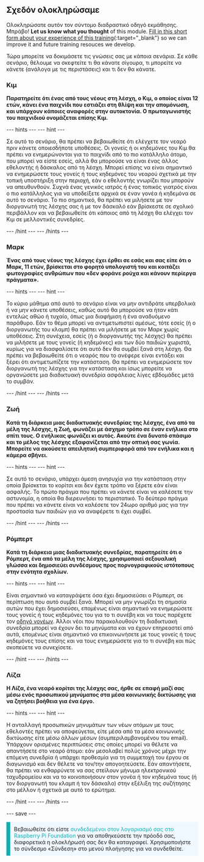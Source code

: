 ## Σχεδόν ολοκληρώσαμε

Ολοκληρώσατε αυτόν τον σύντομο διαδραστικό οδηγό εκμάθησης. Μπράβο! **Let us know what you thought** of this module. [Fill in this short form about your experience of this training](https://form.raspberrypi.org/4873716){:target="_blank"} so we can improve it and future training resouces we develop.

Τώρα μπορείτε να δοκιμάσετε τις γνώσεις σας με κάποια σενάρια. Σε κάθε σενάριο, θέλουμε να σκεφτείτε τι θα κάνατε σίγουρα, τι μπορείτε να κάνετε (ανάλογα με τις περιστάσεις) και τι δεν θα κάνατε.

### Κιμ

**Παρατηρείτε ότι ένας από τους νέους στη λέσχη, ο Κιμ, ο οποίος είναι 12 ετών, κάνει ένα παιχνίδι που εστιάζει στη θλίψη και την απομόνωση, και υπάρχουν κάποιες αναφορές στην αυτοκτονία. Ο πρωταγωνιστής του παιχνιδιού ονομάζεται επίσης Κιμ.**

--- hints --- --- hint ---

Σε αυτό το σενάριο, θα πρέπει να βεβαιωθείτε ότι ελέγχετε τον νεαρό πριν κάνετε οποιεσδήποτε υποθέσεις. Οι γονείς ή οι κηδεμόνες του Κιμ θα πρέπει να ενημερώνονται για το παιχνίδι από το πιο κατάλληλο άτομο, που μπορεί να είστε εσείς, αλλά θα μπορούσε να είναι ένας άλλος εθελοντής ή δάσκαλος από τη λέσχη. Μπορεί επίσης να είναι σημαντικό να ενημερώσετε τους γονείς ή τους κηδεμόνες του νεαρού σχετικά με την τοπική υποστήριξη στην περιοχή, εάν ο εθελοντής γνωρίζει που μπορούν να απευθυνθούν. Συχνά ένας γενικός ιατρός ή ένας τοπικός γιατρός είναι ο πιο κατάλληλος για να υποδείξετε αρχικά σε έναν γονέα ή κηδεμόνα σε αυτό το σενάριο. Το πιο σημαντικό, θα πρέπει να μιλήσετε με τον διοργανωτή της λέσχης σας ή με τον δάσκαλό εάν βρίσκεστε σε σχολικό περιβάλλον και να βεβαιωθείτε ότι κάποιος από τη λέσχη θα ελέγχει τον Κιμ σε μελλοντικές συνεδρίες.

--- /hint --- --- /hints ---

### Μαρκ

**Ένας από τους νέους της λέσχης έχει έρθει σε εσάς και σας είπε ότι ο Μαρκ, 11 ετών, βρίσκεται στο φορητό υπολογιστή του και κοιτάζει φωτογραφίες ανθρώπων που «δεν φοράνε ρούχα και κάνουν περίεργα πράγματα».**

--- hints --- --- hint ---

Το κύριο μάθημα από αυτό το σενάριο είναι να μην αντιδράτε υπερβολικά ή να μην κάνετε υποθέσεις, καθώς αυτό θα μπορούσε να ήταν κάτι εντελώς αθώο ή τυχαίο, όπως μια διαφήμιση ή ένα αναδυόμενο παράθυρο. Εάν το θέμα μπορεί να αντιμετωπιστεί αμέσως, τότε εσείς (ή ο διοργανωτής του κλαμπ) θα πρέπει να μιλήσετε με τον Μαρκ χωρίς υποθέσεις. Στη συνέχεια, εσείς (ή ο διοργανωτής της λέσχης) θα πρέπει να μιλήσετε με τους γονείς (ή κηδεμόνες) και των δύο παιδιών χωριστά, κυρίως για να διασφαλίσετε ότι αυτό δεν θα συμβεί ξανά στη λέσχη. Θα πρέπει να βεβαιωθείτε ότι ο νεαρός που το ανέφερε είναι εντάξει και ξέρει ότι αντιμετωπίζετε την κατάσταση. Θα πρέπει να ενημερώσετε τον διοργανωτή της λέσχης για την κατάσταση και ίσως μπορείτε να οργανώσετε μια διαδικτυακή συνεδρία ασφάλειας λίγες εβδομάδες μετά το συμβάν.

--- /hint --- --- /hints ---

### Ζωή

**Κατά τη διάρκεια μιας διαδικτυακής συνεδρίας της λέσχης, ένα από τα μέλη της λέσχης, η Ζωή, φωνάζει με άσχημο τρόπο σε έναν ενήλικα στο σπίτι τους. Ο ενήλικας φωνάζει κι αυτός. Ακούτε ένα δυνατό σπάσιμο και το μέλος της λέσχης εξαφανίζεται από την οπτική σας γωνία. Μπορείτε να ακούσετε απειλητική συμπεριφορά από τον ενήλικα και η κάμερα σβήνει.**

--- hints --- --- hint ---

Σε αυτό το σενάριο, υπάρχει άμεση ανησυχία για την κατάσταση στην οποία βρίσκεται το κορίτσι και δεν έχετε τρόπο να ξέρετε εάν είναι ασφαλής. Το πρώτο πράγμα που πρέπει να κάνετε είναι να καλέσετε την αστυνομία, η οποία θα διερευνήσει το περιστατικό. Το δεύτερο πράγμα που πρέπει να κάνετε είναι να καλέσετε τον 24ωρο αριθμό μας για την προστασία των παιδιών για να αναφέρετε τι έχει συμβεί.

--- /hint --- --- /hints ---

### Ρόμπερτ

**Κατά τη διάρκεια μιας διαδικτυακής συνεδρίας, παρατηρείτε ότι ο Ρόμπερτ, ένα από τα μέλη της λέσχης, χρησιμοποιεί σεξουαλική γλώσσα και δημοσιεύει συνδέσμους προς πορνογραφικούς ιστότοπους στην ενότητα σχολίων.**

--- hints --- --- hint ---

Είναι σημαντικό να καταγράψετε όσα έχει δημοσιεύσει ο Ρόμπερτ, σε περίπτωση που αυτό συμβεί ξανά. Μπορεί να μην γνωρίζει τη σημασία αυτών που έχει δημοσιεύσει, επομένως είναι σημαντικό να ενημερώσετε τους γονείς ή τους κηδεμόνες του για το τι συνέβη και να τους παρέχετε τον [οδηγό γονέων](https://help.coderdojo.com/cdkb/s/article/Parents-guide-to-CoderDojo). Άλλοι νέοι που παρακολουθούν τη διαδικτυακή συνεδρία μπορεί να έχουν δει τα μηνύματα και να έχουν επηρεαστεί από αυτά, επομένως είναι σημαντικό να επικοινωνήσετε με τους γονείς ή τους κηδεμόνες τους επίσης και να τους ενημερώσετε για το τι συνέβη και πώς σκοπεύετε να συνεχίσετε.

--- /hint --- --- /hints ---
### Λίζα

**Η Λίζα, ένα νεαρό κορίτσι της λέσχης σας, ήρθε σε επαφή μαζί σας μέσω ενός προσωπικού μηνύματος στα μέσα κοινωνικής δικτύωσης για να ζητήσει βοήθεια για ένα έργο.**

--- hints --- --- hint ---

Η ανταλλαγή προσωπικών μηνυμάτων των νέων ατόμων με τους εθελοντές πρέπει να αποφεύγεται, είτε μέσα από τα μέσα κοινωνικής δικτύωσης είτε μέσω άλλων μέσων (συμπεριλαμβανομένου του email). Υπάρχουν ορισμένες περιπτώσεις στις οποίες μπορεί να θέλετε να απαντήσετε στο νεαρό άτομο: εάν μεσολαβεί πολύς χρόνος μέχρι την επόμενη συνεδρία ή υπάρχει προθεσμία για τη συμμετοχή του έργου σε διαγωνισμό και δεν θέλετε να τον/την απογοητεύσετε. Εάν απαντήσετε, θα πρέπει να ενθαρρύνετε να σας στείλουν μήνυμα ηλεκτρονικού ταχυδρομείου και να το κοινοποιήσουν στον γονέα ή τον κηδεμόνα τους (ή τον διοργανωτή του κλαμπ ή τον δάσκαλο) στην εξέλιξη της συζήτησης στο μέλλον ή σχετικά με αυτό το ερώτημα.

--- /hint --- --- /hints ---

--- save ---

<p style="border-left: solid; border-width:10px; border-color: #0faeb0; background-color: aliceblue; padding: 10px;">
Βεβαιωθείτε ότι είστε <span style="color: #0faeb0">συνδεδεμένοι στον λογαριασμό σας στο Raspberry Pi Foundation</span> για να αποθηκεύσετε την πρόοδό σας, διαφορετικά η ολοκλήρωσή σας δεν θα καταγραφεί. Χρησιμοποιήστε το σύνδεσμο «Σύνδεση» στο μενού πλοήγησης για να συνδεθείτε.
</p>
